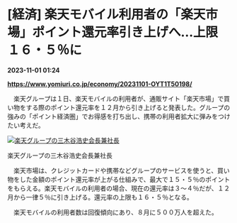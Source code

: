 # [経済] 楽天モバイル利用者の「楽天市場」ポイント還元率引き上げへ…上限１６・５％に

**2023-11-01 01:24**

**https://www.yomiuri.co.jp/economy/20231101-OYT1T50198/**

　楽天グループは１日、楽天モバイルの利用者が、通販サイト「楽天市場」で買い物をする際のポイント還元率を１２月から引き上げると発表した。グループの強みの「ポイント経済圏」でお得感を打ち出し、携帯の利用者拡大に弾みをつけたい考えだ。

[![楽天グループの三木谷浩史会長兼社長](https://www.yomiuri.co.jp/media/2023/11/20231101-OYT1I50078-1.jpg)](https://www.yomiuri.co.jp/pluralphoto/20231101-OYT1I50078/)

楽天グループの三木谷浩史会長兼社長

　楽天市場は、クレジットカードや携帯などグループのサービスを使うと、買い物をした金額のポイント還元率が上がる仕組みで、最大で１５・５％のポイントをもらえる。楽天モバイルの利用者の場合、現在の還元率は３～４％だが、１２月から一律５％に引き上げる。還元率の上限も１６・５％となる。

　楽天モバイルの利用者数は回復傾向にあり、８月に５００万人を超えた。